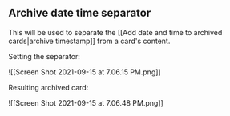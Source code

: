 ## Archive date time separator

This will be used to separate the [[Add date and time to archived cards|archive timestamp]] from a card's content.

Setting the separator:

![[Screen Shot 2021-09-15 at 7.06.15 PM.png]]

Resulting archived card:

![[Screen Shot 2021-09-15 at 7.06.48 PM.png]]